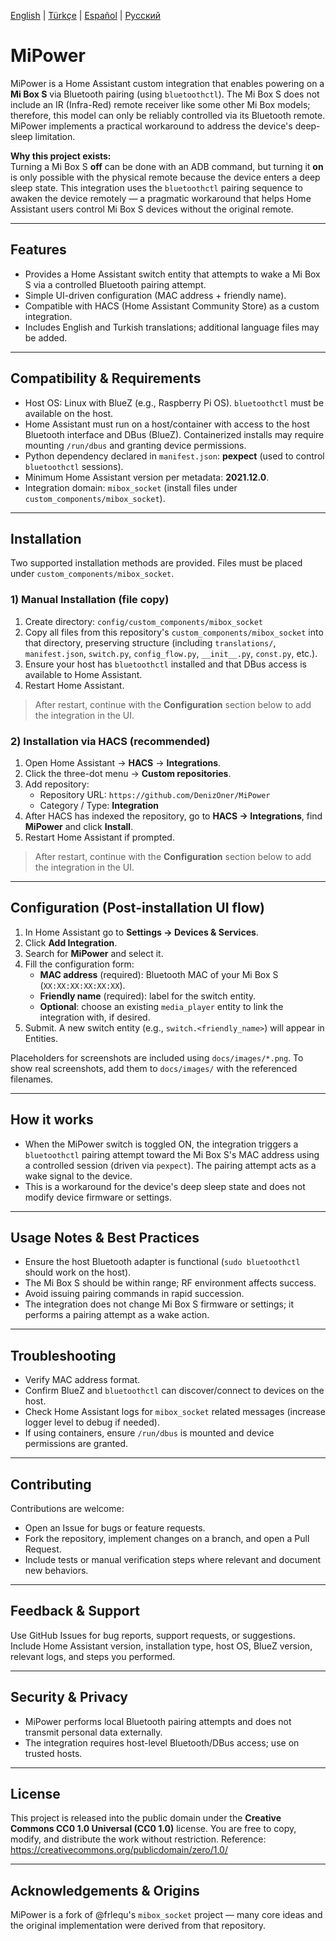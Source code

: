 <!-- Language selector -->
[English](README.md) | [Türkçe](README.tr.md) | [Español](README.es.md) | [Русский](README.ru.md)

# MiPower

MiPower is a Home Assistant custom integration that enables powering on a **Mi Box S** via Bluetooth pairing (using `bluetoothctl`). The Mi Box S does not include an IR (Infra-Red) remote receiver like some other Mi Box models; therefore, this model can only be reliably controlled via its Bluetooth remote. MiPower implements a practical workaround to address the device's deep-sleep limitation.

**Why this project exists:**  
Turning a Mi Box S **off** can be done with an ADB command, but turning it **on** is only possible with the physical remote because the device enters a deep sleep state. This integration uses the `bluetoothctl` pairing sequence to awaken the device remotely — a pragmatic workaround that helps Home Assistant users control Mi Box S devices without the original remote.

---

## Features
- Provides a Home Assistant switch entity that attempts to wake a Mi Box S via a controlled Bluetooth pairing attempt.
- Simple UI-driven configuration (MAC address + friendly name).
- Compatible with HACS (Home Assistant Community Store) as a custom integration.
- Includes English and Turkish translations; additional language files may be added.

---

## Compatibility & Requirements
- Host OS: Linux with BlueZ (e.g., Raspberry Pi OS). `bluetoothctl` must be available on the host.
- Home Assistant must run on a host/container with access to the host Bluetooth interface and DBus (BlueZ). Containerized installs may require mounting `/run/dbus` and granting device permissions.
- Python dependency declared in `manifest.json`: **pexpect** (used to control `bluetoothctl` sessions).
- Minimum Home Assistant version per metadata: **2021.12.0**.
- Integration domain: `mibox_socket` (install files under `custom_components/mibox_socket`).

---

## Installation

Two supported installation methods are provided. Files must be placed under `custom_components/mibox_socket`.

### 1) Manual Installation (file copy)
1. Create directory: `config/custom_components/mibox_socket`
2. Copy all files from this repository's `custom_components/mibox_socket` into that directory, preserving structure (including `translations/`, `manifest.json`, `switch.py`, `config_flow.py`, `__init__.py`, `const.py`, etc.).
3. Ensure your host has `bluetoothctl` installed and that DBus access is available to Home Assistant.
4. Restart Home Assistant.

> After restart, continue with the **Configuration** section below to add the integration in the UI.

### 2) Installation via HACS (recommended)
1. Open Home Assistant → **HACS** → **Integrations**.
2. Click the three-dot menu → **Custom repositories**.
3. Add repository:
   - Repository URL: `https://github.com/DenizOner/MiPower`
   - Category / Type: **Integration**
4. After HACS has indexed the repository, go to **HACS → Integrations**, find **MiPower** and click **Install**.
5. Restart Home Assistant if prompted.

> After restart, continue with the **Configuration** section below to add the integration in the UI.

---

## Configuration (Post-installation UI flow)
1. In Home Assistant go to **Settings → Devices & Services**.
2. Click **Add Integration**.
3. Search for **MiPower** and select it.
4. Fill the configuration form:
   - **MAC address** (required): Bluetooth MAC of your Mi Box S (`XX:XX:XX:XX:XX:XX`).
   - **Friendly name** (required): label for the switch entity.
   - **Optional**: choose an existing `media_player` entity to link the integration with, if desired.
5. Submit. A new switch entity (e.g., `switch.<friendly_name>`) will appear in Entities.

Placeholders for screenshots are included using `docs/images/*.png`. To show real screenshots, add them to `docs/images/` with the referenced filenames.

---

## How it works
- When the MiPower switch is toggled ON, the integration triggers a `bluetoothctl` pairing attempt toward the Mi Box S's MAC address using a controlled session (driven via `pexpect`). The pairing attempt acts as a wake signal to the device.
- This is a workaround for the device's deep sleep state and does not modify device firmware or settings.

---

## Usage Notes & Best Practices
- Ensure the host Bluetooth adapter is functional (`sudo bluetoothctl` should work on the host).
- The Mi Box S should be within range; RF environment affects success.
- Avoid issuing pairing commands in rapid succession.
- The integration does not change Mi Box S firmware or settings; it performs a pairing attempt as a wake action.

---

## Troubleshooting
- Verify MAC address format.
- Confirm BlueZ and `bluetoothctl` can discover/connect to devices on the host.
- Check Home Assistant logs for `mibox_socket` related messages (increase logger level to debug if needed).
- If using containers, ensure `/run/dbus` is mounted and device permissions are granted.

---

## Contributing
Contributions are welcome:
- Open an Issue for bugs or feature requests.
- Fork the repository, implement changes on a branch, and open a Pull Request.
- Include tests or manual verification steps where relevant and document new behaviors.

---

## Feedback & Support
Use GitHub Issues for bug reports, support requests, or suggestions. Include Home Assistant version, installation type, host OS, BlueZ version, relevant logs, and steps you performed.

---

## Security & Privacy
- MiPower performs local Bluetooth pairing attempts and does not transmit personal data externally.
- The integration requires host-level Bluetooth/DBus access; use on trusted hosts.

---

## License
This project is released into the public domain under the **Creative Commons CC0 1.0 Universal (CC0 1.0)** license. You are free to copy, modify, and distribute the work without restriction.
Reference: https://creativecommons.org/publicdomain/zero/1.0/

---

## Acknowledgements & Origins
MiPower is a fork of @frlequ's `mibox_socket` project — many core ideas and the original implementation were derived from that repository.
